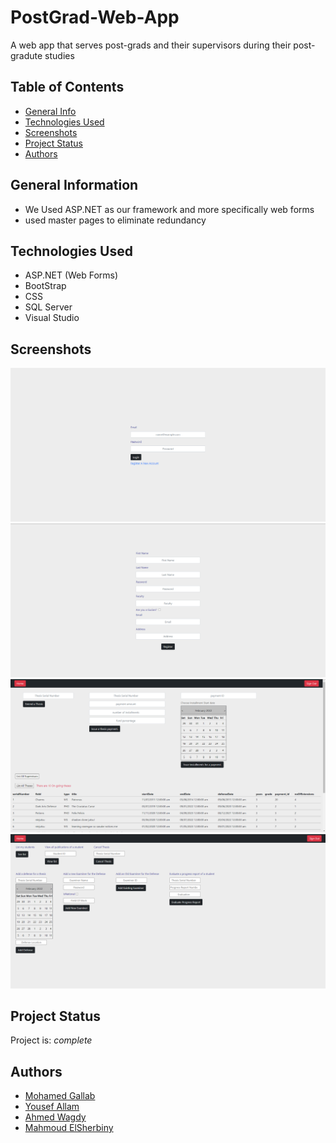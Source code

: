 # PostGrad-Web-App
A web app that serves post-grads and their supervisors during their post-gradute studies

## Table of Contents
* [General Info](#general-information)
* [Technologies Used](#technologies-used)
* [Screenshots](#screenshots)
* [Project Status](#project-status)
* [Authors](#authors)

## General Information
- We Used ASP.NET as our framework and more specifically web forms
- used master pages to eliminate redundancy

## Technologies Used
- ASP.NET (Web Forms)
- BootStrap
- CSS
- SQL Server
- Visual Studio

## Screenshots
![Example screenshot](./Screenshots/Login.png)
![Example](./Screenshots/Student%20Register.png)
![Example screenshot](./Screenshots/Admin%20Page.png)
![Example screenshot](./Screenshots/Supervisor%20Page.png)

## Project Status
Project is: _complete_

## Authors
- [Mohamed Gallab](https://github.com/MohamedGallab)
- [Yousef Allam](https://github.com/YousefAllam221b)
- [Ahmed Wagdy](https://github.com/crosshuntter)
- [Mahmoud ElSherbiny](https://github.com/mahmoudelshirbeny)
